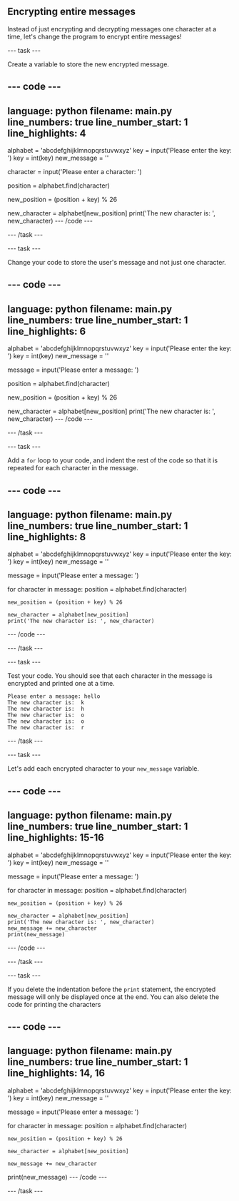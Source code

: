 ## Encrypting entire messages

Instead of just encrypting and decrypting messages one character at a time, let's change the program to encrypt entire messages!

--- task ---

Create a variable to store the new encrypted message.

--- code ---
---
language: python
filename: main.py
line_numbers: true
line_number_start: 1
line_highlights: 4
---
alphabet = 'abcdefghijklmnopqrstuvwxyz'
key = input('Please enter the key: ')
key = int(key)
new_message = ''

character = input('Please enter a character: ')

position = alphabet.find(character)

new_position = (position + key) % 26

new_character = alphabet[new_position]
print('The new character is: ', new_character)
--- /code ---

--- /task ---

--- task ---

Change your code to store the user's message and not just one character.

--- code ---
---
language: python
filename: main.py
line_numbers: true
line_number_start: 1
line_highlights: 6
---
alphabet = 'abcdefghijklmnopqrstuvwxyz'
key = input('Please enter the key: ')
key = int(key)
new_message = ''

message = input('Please enter a message: ')

position = alphabet.find(character)

new_position = (position + key) % 26

new_character = alphabet[new_position]
print('The new character is: ', new_character)
--- /code ---

--- /task ---

--- task ---

Add a `for` loop to your code, and indent the rest of the code so that it is repeated for each character in the message.

--- code ---
---
language: python
filename: main.py
line_numbers: true
line_number_start: 1
line_highlights: 8
---
alphabet = 'abcdefghijklmnopqrstuvwxyz'
key = input('Please enter the key: ')
key = int(key)
new_message = ''

message = input('Please enter a message: ')

for character in message:
	position = alphabet.find(character)

	new_position = (position + key) % 26

	new_character = alphabet[new_position]
	print('The new character is: ', new_character)
--- /code ---

--- /task ---

--- task ---

Test your code. You should see that each character in the message is encrypted and printed one at a time.

```
Please enter a message: hello
The new character is:  k
The new character is:  h
The new character is:  o
The new character is:  o
The new character is:  r
```

--- /task ---

--- task ---

Let's add each encrypted character to your `new_message` variable.

--- code ---
---
language: python
filename: main.py
line_numbers: true
line_number_start: 1
line_highlights: 15-16
---
alphabet = 'abcdefghijklmnopqrstuvwxyz'
key = input('Please enter the key: ')
key = int(key)
new_message = ''

message = input('Please enter a message: ')

for character in message:
	position = alphabet.find(character)

	new_position = (position + key) % 26

	new_character = alphabet[new_position]
	print('The new character is: ', new_character)
	new_message += new_character
	print(new_message)
--- /code ---

--- /task ---

--- task ---

If you delete the indentation before the `print` statement, the encrypted message will only be displayed once at the end. You can also delete the code for printing the characters

--- code ---
---
language: python
filename: main.py
line_numbers: true
line_number_start: 1
line_highlights: 14, 16
---
alphabet = 'abcdefghijklmnopqrstuvwxyz'
key = input('Please enter the key: ')
key = int(key)
new_message = ''

message = input('Please enter a message: ')

for character in message:
	position = alphabet.find(character)

	new_position = (position + key) % 26

	new_character = alphabet[new_position]

	new_message += new_character
print(new_message)
--- /code ---

--- /task ---




